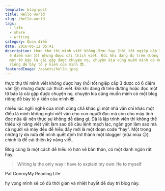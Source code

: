 ```yaml
---
template: blog-post
title: Hello world
slug: /hello-world
tags:
  - life
  - share
  - writing
category: Quan điểm
date: 2016-06-12 05:41
description: thực thự thì mình viết không được hay (hồi tốt ngiệp cấp 3 được có
  6 điểm văn 😢) nhưng được cái thích viết. Đôi khi đang đi trên đường hoặc đọc
  một tờ báo là cải gặp được chuyện nọ, chuyện kia cũng muốn mình có một blog
  riêng để bày tỏ ý kiến của mình 😎.
featuredImage: /assets/hello.jpeg
---
```

thực thự thì mình viết không được hay (hồi tốt ngiệp cấp 3 được có 6 điểm văn 😢) nhưng được cái thích viết. Đôi khi đang đi trên đường hoặc đọc một tờ báo là cải gặp được chuyện nọ, chuyện kia cũng muốn mình có một blog riêng để bày tỏ ý kiến của mình 😎.

nhiều lúc nghĩ nghề của mình cũng chả khác gì một nhà văn chỉ khác một điều là mình không nghỉ viết văn cho con người đọc mà còn cho máy tính đọc nữa 😜 nên thực sự không dễ dàng gì. Đã là lập trình viên thì không thể thiếu kỹ năng viết viết làm sao để câu lệnh mạch lạc, ngắn gọn làm sao mà cả người và máy đều đễ hiểu đấy mới là một đoạn code “hay”. Một trong những lý do nữa để mình quết định trở thành một blogger (nửa mùa 😐) chính là để cải thiện kỹ năng viết.

Blog cũng là một cách để hiểu rõ hơn về bản thân, có một danh ngôn rất hay:

> Writing is the only way I have to explain my own life to myself

Pat ConroyMy Reading Life

hy vọng mình sẽ có đủ thời gian và nhiệt huyết để duy trì blog này.